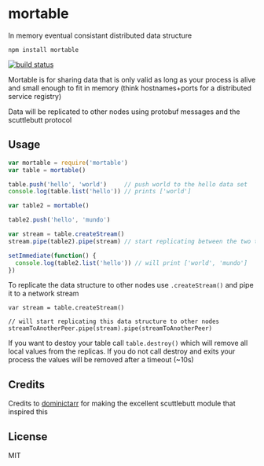 # mortable

In memory eventual consistant distributed data structure

```
npm install mortable
```

[![build status](http://img.shields.io/travis/mafintosh/mortable.svg?style=flat)](http://travis-ci.org/mafintosh/mortable)

Mortable is for sharing data that is only valid as long as your process is alive and small
enough to fit in memory (think hostnames+ports for a distributed service registry)

Data will be replicated to other nodes using protobuf messages and the scuttlebutt protocol

## Usage

``` js
var mortable = require('mortable')
var table = mortable()

table.push('hello', 'world')     // push world to the hello data set
console.log(table.list('hello')) // prints ['world']

var table2 = mortable()

table2.push('hello', 'mundo')

var stream = table.createStream()
stream.pipe(table2).pipe(stream) // start replicating between the two tables

setImmediate(function() {
  console.log(table2.list('hello')) // will print ['world', 'mundo']
})
```

To replicate the data structure to other nodes use `.createStream()` and pipe it to a network stream

```
var stream = table.createStream()

// will start replicating this data structure to other nodes
streamToAnotherPeer.pipe(stream).pipe(streamToAnotherPeer)
```

If you want to destoy your table call `table.destroy()` which will remove all local values from the replicas.
If you do not call destroy and exits your process the values will be removed after a timeout (~10s)

## Credits

Credits to [dominictarr](github.com/dominictarr/) for making the excellent scuttlebutt module that inspired this

## License

MIT

